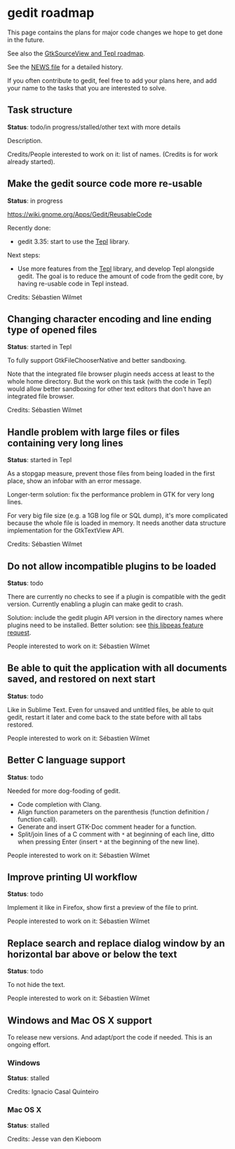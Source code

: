 gedit roadmap
=============

This page contains the plans for major code changes we hope to get done in the
future.

See also the
[GtkSourceView and Tepl roadmap](https://wiki.gnome.org/Projects/GtkSourceView/RoadMap).

See the [NEWS file](../NEWS) for a detailed history.

If you often contribute to gedit, feel free to add your plans here, and add your
name to the tasks that you are interested to solve.

Task structure
--------------

**Status**: todo/in progress/stalled/other text with more details

Description.

Credits/People interested to work on it: list of names. (Credits is for work
already started).

Make the gedit source code more re-usable
-----------------------------------------

**Status**: in progress

https://wiki.gnome.org/Apps/Gedit/ReusableCode

Recently done:
- gedit 3.35: start to use the [Tepl](https://wiki.gnome.org/Projects/Tepl)
  library.

Next steps:
- Use more features from the [Tepl](https://wiki.gnome.org/Projects/Tepl)
  library, and develop Tepl alongside gedit. The goal is to reduce the amount of
  code from the gedit core, by having re-usable code in Tepl instead.

Credits: Sébastien Wilmet

Changing character encoding and line ending type of opened files
----------------------------------------------------------------

**Status**: started in Tepl

To fully support GtkFileChooserNative and better sandboxing.

Note that the integrated file browser plugin needs access at least to the whole
home directory. But the work on this task (with the code in Tepl) would allow
better sandboxing for other text editors that don't have an integrated file
browser.

Credits: Sébastien Wilmet

Handle problem with large files or files containing very long lines
-------------------------------------------------------------------

**Status**: started in Tepl

As a stopgap measure, prevent those files from being loaded in the first place,
show an infobar with an error message.

Longer-term solution: fix the performance problem in GTK for very long lines.

For very big file size (e.g. a 1GB log file or SQL dump), it's more complicated
because the whole file is loaded in memory. It needs another data structure
implementation for the GtkTextView API.

Credits: Sébastien Wilmet

Do not allow incompatible plugins to be loaded
----------------------------------------------

**Status**: todo

There are currently no checks to see if a plugin is compatible with the gedit
version. Currently enabling a plugin can make gedit to crash.

Solution: include the gedit plugin API version in the directory names where
plugins need to be installed. Better solution: see
[this libpeas feature request](https://bugzilla.gnome.org/show_bug.cgi?id=642694#c15).

People interested to work on it: Sébastien Wilmet

Be able to quit the application with all documents saved, and restored on next start
------------------------------------------------------------------------------------

**Status**: todo

Like in Sublime Text. Even for unsaved and untitled files, be able to quit
gedit, restart it later and come back to the state before with all tabs
restored.

People interested to work on it: Sébastien Wilmet

Better C language support
-------------------------

**Status**: todo

Needed for more dog-fooding of gedit.

- Code completion with Clang.
- Align function parameters on the parenthesis (function definition /
  function call).
- Generate and insert GTK-Doc comment header for a function.
- Split/join lines of a C comment with `*` at beginning of each line, ditto when
  pressing Enter (insert `*` at the beginning of the new line).

People interested to work on it: Sébastien Wilmet

Improve printing UI workflow
----------------------------

**Status**: todo

Implement it like in Firefox, show first a preview of the file to print.

People interested to work on it: Sébastien Wilmet

Replace search and replace dialog window by an horizontal bar above or below the text
-------------------------------------------------------------------------------------

**Status**: todo

To not hide the text.

People interested to work on it: Sébastien Wilmet

Windows and Mac OS X support
----------------------------

To release new versions. And adapt/port the code if needed. This is an ongoing
effort.

### Windows

**Status**: stalled

Credits: Ignacio Casal Quinteiro

### Mac OS X

**Status**: stalled

Credits: Jesse van den Kieboom
